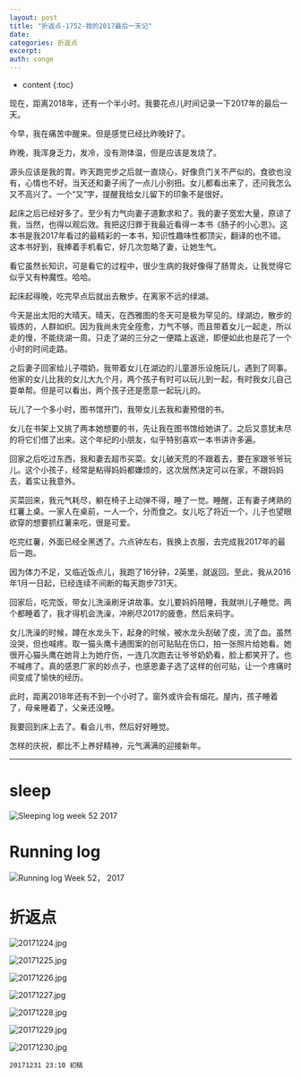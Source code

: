 ```yaml
---
layout: post
title: "折返点-1752-我的2017最后一天记"
date:
categories: 折返点
excerpt:
auth: conge
---
```

* content
{:toc}

现在，距离2018年，还有一个半小时。我要花点儿时间记录一下2017年的最后一天。

今早，我在痛苦中醒来。但是感觉已经比昨晚好了。

昨晚，我浑身乏力，发冷，没有测体温，但是应该是发烧了。

源头应该是我的胃。昨天跑完步之后就一直烧心，好像贲门关不严似的。食欲也没有，心情也不好。当天还和妻子闹了一点儿小别扭。女儿都看出来了，还问我怎么又不高兴了。一个“又”字，提醒我给女儿留下的印象不是很好。

起床之后已经好多了。至少有力气向妻子道歉求和了。我的妻子宽宏大量，原谅了我，当然，也得以观后效。我把这归罪于我最近看得一本书《肠子的小心思》。这本书是我2017年看过的最精彩的一本书，知识性趣味性都顶尖，翻译的也不错。这本书好到，我捧着手机看它，好几次忽略了妻，让她生气。

看它虽然长知识，可是看它的过程中，很少生病的我好像得了肠胃炎，让我觉得它似乎又有种魔性。哈哈。

起床起得晚，吃完早点后就出去散步。在离家不远的绿湖。

今天是出太阳的大晴天。晴天，在西雅图的冬天可是极为罕见的。绿湖边，散步的锻炼的，人群如织。因为我尚未完全痊愈，力气不够，而且带着女儿一起走，所以走的慢，不能绕湖一周。只走了湖的三分之一便踏上返途，即便如此也是花了一个小时的时间走路。

之后妻子回家给儿子喂奶，我带着女儿在湖边的儿童游乐设施玩儿，遇到了同事。他家的女儿比我的女儿大九个月，两个孩子有时可以玩儿到一起，有时我女儿自己耍单帮。但是可以看出，两个孩子还是愿意一起玩儿的。

玩儿了一个多小时，图书馆开门，我带女儿去我和妻预借的书。

女儿在书架上又挑了两本她想要的书，先让我在图书馆给她讲了。之后又意犹未尽的将它们借了出来。这个年纪的小朋友，似乎特别喜欢一本书讲许多遍。

回家之后吃过东西，我和妻去超市买菜。女儿破天荒的不跟着去，要在家跟爷爷玩儿。这个小孩子，经常是粘得妈妈都嫌烦的，这次居然决定可以在家，不跟妈妈去，着实让我意外。

买菜回来，我元气耗尽，躺在椅子上动弹不得，睡了一觉。睡醒，正有妻子烤熟的红薯上桌。一家人在桌前，一人一个，分而食之。女儿吃了将近一个，儿子也望眼欲穿的想要抓红薯来吃，很是可爱。

吃完红薯，外面已经全黑透了。六点钟左右，我换上衣服，去完成我2017年的最后一跑。

因为体力不足，又临近饭点儿，我跑了16分钟，2英里，就返回。至此，我从2016年1月一日起，已经连续不间断的每天跑步731天。

回家后，吃完饭，带女儿洗澡刷牙讲故事。女儿要妈妈陪睡，我就哄儿子睡觉。两个都睡着了，我才得机会洗澡，冲刷尽2017的疲惫，然后来码字。

女儿洗澡的时候，蹲在水龙头下，起身的时候，被水龙头刮破了皮，流了血。虽然没哭，但也喊疼。取一猫头鹰卡通图案的创可贴贴在伤口，拍一张照片给她看。她很开心猫头鹰在她背上为她疗伤，一连几次跑去让爷爷奶奶看，脸上都笑开了。也不喊疼了。真的感恩厂家的妙点子，也感恩妻子选了这样的创可贴，让一个疼痛时间变成了愉快的经历。

此时，距离2018年还有不到一个小时了。窗外或许会有烟花。屋内，孩子睡着了，母亲睡着了，父亲还没睡。

我要回到床上去了。看会儿书，然后好好睡觉。

怎样的庆祝，都比不上养好精神，元气满满的迎接新年。

-----

# sleep
![Sleeping log week 52 2017](/assets/images/折返点/118382-80e74246c812e822.png)

# Running log
![Running log Week 52， 2017](/assets/images/折返点/118382-5598726ddf494626.png)

# 折返点

![20171224.jpg](/assets/images/折返点/118382-d258c495eda9a1cc.jpg)

![20171225.jpg](/assets/images/折返点/118382-abbef1a3a20fb9eb.jpg)

![20171226.jpg](/assets/images/折返点/118382-2d33505de892a501.jpg)

![20171227.jpg](/assets/images/折返点/118382-d3d604104b11834a.jpg)

![20171228.jpg](/assets/images/折返点/118382-acb20e7d8dd4d20d.jpg)

![20171229.jpg](/assets/images/折返点/118382-96cec0b2dc0bd7cb.jpg)

![20171230.jpg](/assets/images/折返点/118382-7a5666c7355cf466.jpg)

`20171231 23:10 初稿`
